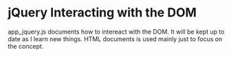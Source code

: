 # jQuery Interacting with the DOM

app_jquery.js documents how to intereact with the DOM. It will be kept up to date as I learn new things. HTML documents is used mainly just to focus on the concept. 
